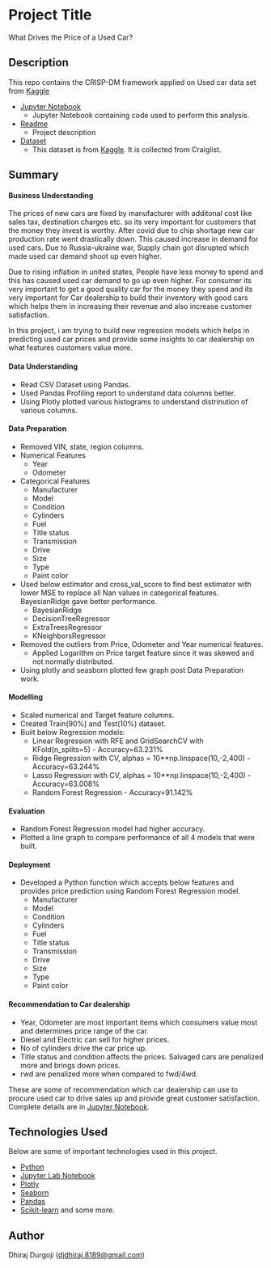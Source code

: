 # Project Title
What Drives the Price of a Used Car?

## Description
This repo contains the CRISP-DM framework applied on Used car data set from [Kaggle](https://www.kaggle.com/datasets/austinreese/craigslist-carstrucks-data)

* [Jupyter Notebook](https://github.com/ddurgoji/used-cars-price-prediction/blob/main/used-cars-price-prediction.ipynb)
    * Jupyter Notebook containing code used to perform this analysis.
* [Readme](https://github.com/ddurgoji/used-cars-price-prediction/blob/main/README.md)
    * Project description
* [Dataset](https://github.com/ddurgoji/used-cars-price-prediction/blob/main/data/vehicles.csv)
    * This dataset is from [Kaggle](https://www.kaggle.com/datasets/austinreese/craigslist-carstrucks-data). It is collected from Craiglist.

## Summary
#### Business Understanding
The prices of new cars are fixed by manufacturer with additonal cost like sales tax, destination charges etc. so its very important for customers that the money they invest is worthy. After covid due to chip shortage new car production rate went drastically down. This caused increase in demand for used cars. Due to Russia-ukraine war, Supply chain got disrupted which made used car demand shoot up even higher.

Due to rising inflation in united states, People have less money to spend and this has caused used car demand to go up even higher. For consumer its very important to get a good quality car for the money they spend and its very important for Car dealership to build their inventory with good cars which helps them in increasing their revenue and also increase customer satisfaction.

In this project, i am trying to build new regression models which helps in predicting used car prices and provide some insights to car dealership on what features customers value more.

#### Data Understanding
* Read CSV Dataset using Pandas.
* Used Pandas Profiling report to understand data columns better.
* Using Plotly plotted various histograms to understand distrinution of various columns.

#### Data Preparation
* Removed VIN, state, region columns.
* Numerical Features
  * Year
  * Odometer
* Categorical Features
  * Manufacturer
  * Model
  * Condition
  * Cylinders
  * Fuel
  * Title status
  * Transmission
  * Drive
  * Size
  * Type
  * Paint color
* Used below estimator and cross_val_score to find best estimator with lower MSE to replace all Nan values in categorical features. BayesianRidge gave better performance.
  * BayesianRidge
  * DecisionTreeRegressor
  * ExtraTreesRegressor
  * KNeighborsRegressor
* Removed the outliers from Price, Odometer and Year numerical features.
  * Applied Logarithm on Price target feature since it was skewed and not normally distributed.
* Using plotly and seasborn plotted few graph post Data Preparation work.

#### Modelling
* Scaled numerical and Target feature columns.
* Created Train(90%) and Test(10%) dataset.
* Built below Regression models:
  * Linear Regression with RFE and GridSearchCV with KFold(n_splits=5) - Accuracy=63.231%
  * Ridge Regression with CV, alphas = 10**np.linspace(10,-2,400) - Accuracy=63.244%
  * Lasso Regression with CV, alphas = 10**np.linspace(10,-2,400) - Accuracy=63.008%
  * Random Forest Regression - Accuracy=91.142%

#### Evaluation
* Random Forest Regression model had higher accuracy.
* Plotted a line graph to compare performance of all 4 models that were built.


#### Deployment
* Developed a Python function which accepts below features and provides price prediction using Random Forest Regression model.
  * Manufacturer
  * Model
  * Condition
  * Cylinders
  * Fuel
  * Title status
  * Transmission
  * Drive
  * Size
  * Type
  * Paint color

#### Recommendation to Car dealership

* Year, Odometer are most important items which consumers value most and determines price range of the car.
* Diesel and Electric can sell for higher prices.
* No of cylinders drive the car price up.
* Title status and condition affects the prices. Salvaged cars are penalized more and brings down prices.
* rwd are penalized more when compared to fwd/4wd.

These are some of recommendation which car dealership can use to procure used car to drive sales up and provide great customer satisfaction.
Complete details are in [Jupyter Notebook](https://github.com/ddurgoji/used-cars-price-prediction/blob/main/used-cars-price-prediction.ipynb).

## Technologies Used
Below are some of important technologies used in this project.
* [Python](https://www.python.org)
* [Jupyter Lab Notebook](https://jupyter.org)
* [Plotly](https://plotly.com)
* [Seaborn](http://seaborn.pydata.org)
* [Pandas](http://pandas.pydata.org)
* [Scikit-learn](https://scikit-learn.org/stable/)
and some more.


## Author
Dhiraj Durgoji (djdhiraj.8189@gmail.com)
